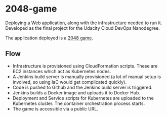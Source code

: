 # 2048-game
Deploying a Web application, along with the infrastructure needed to run it. 
Developed as the final project for the Udacity Cloud DevOps Nanodegree. 

The application deployed is a [2048 game](https://github.com/gabrielecirulli/2048).

## Flow
- Infrastructure is provisioned using CloudFormation scripts. These are EC2 instances which act as Kubernetes nodes.
- A Jenkins build server is manually provisioned (a lot of manual setup is involved, so using IaC would get complicated quickly).
- Code is pushed to Github and the Jenkins build server is triggered.
- Jenkins builds a Docker image and uploads it to Docker Hub.
- Deployment and Service scripts for Kubernetes are uploaded to the Kubernetes cluster. The container orchestration process starts.
- The game is accessible via a public URL.
